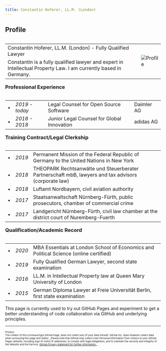 ```yaml
---
title: Constantin Hoferer, LL.M. (London)
---
```


## Profile

<table align="left">
  <tr>
    <td>Constantin Hoferer, LL.M. (London) - Fully Qualified Lawyer</td><td rowspan="2"><img src="assets/profile.jpg" alt="Profile" /></td>
  </tr>
  <tr>
    <td>Constantin is a fully qualified lawyer and expert in Intellectual Property Law. I am currently based in Germany.</td>
  </tr>
</table>
<br /> <br /><br />

### Professional Experience


<table align="left">
  <tr>
    <td>&#8226;</td><td><i>2019 - today</i></td><td>Legal Counsel for Open Source Software</td><td>Daimler AG</td>
  </tr>
  <tr>
    <td>&#8226;</td><td><i>2016 - 2018</i></td><td>Junior Legal Counsel for Global Innovation</td><td>adidas AG</td>
  </tr>
</table>
<br /> <br /><br />

### Training Contract/Legal Clerkship


<table align="left">
  <tr>
    <td>&#8226;</td><td><i>2019</i></td><td>Permanent Mission of the Federal Republic of Germany to the United Nations in New York</td>
  </tr>
  <tr>
    <td>&#8226;</td><td><i>2018</i></td><td>THEOPARK Rechtsanwälte und Steuerberater Partnerschaft mbB, lawyers and tax advisors (corporate law)</td>
  </tr>
  <tr>
    <td>&#8226;</td><td><i>2018</i></td><td>Luftamt Nordbayern, civil aviation authority</td>
  </tr>
  <tr>
    <td>&#8226;</td><td><i>2017</i></td><td>Staatsanwaltschaft Nürnberg-Fürth, public prosecutors, chamber of commercial crime</td>
  </tr>
  <tr>
    <td>&#8226;</td><td><i>2017</i></td><td>Landgericht Nürnberg-Fürth, civil law chamber at the district court of Nuremberg-Fuerth</td>
  </tr>  
</table>
<br /> <br /><br />

### Qualification/Academic Record


<table align="left">
  <tr>
    <td>&#8226;</td><td><i>2020</i></td><td>MBA Essentials at London School of Economics and Political Science (online certified)</td>
  </tr>
  <tr>
    <td>&#8226;</td><td><i>2019</i></td><td>Fully Qualified German Lawyer, second state examination</td>
  </tr>
  <tr>
    <td>&#8226;</td><td><i>2016</i></td><td>LL.M. in Intellectual Property law at Queen Mary University of London</td>
  </tr>
  <tr>
    <td>&#8226;</td><td><i>2015</i></td><td>German Diploma Lawyer at Freie Universität Berlin, first state examination</td>
  </tr>
</table>
<br /> <br /><br />

<hr>

This page is currently used to try out GitHub Pages and experiment to get a better understanding of code collaboration via GitHub and underlying principles.


---
<p style="font-size:8px"><i>Privacy:</i>  <br>
The creator of this schonauchgut GitHub Page, does not collect any of your data himself. GitHub Inc. does however collect data when accessing this page and states: _Please note that GitHub may collect User Personal Information from visitors to your GitHub Pages website, including logs of visitor IP addresses, to comply with legal obligations, and to maintain the security and integrity of the Website and the Service. <a href="https://docs.github.com/en/free-pro-team@latest/github/site-policy/github-privacy-statement"> GitHub Privacy statement for further information.</a>_ </p>
